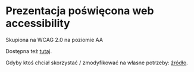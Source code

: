 # Prezentacja poświęcona web accessibility

Skupiona na WCAG 2.0 na poziomie AA

Dostępna też <a href="http://ola.warzecha.org/web-accessibility-workshop/">tutaj</a>. 

Gdyby ktoś chciał skorzystać / zmodyfikować na własne potrzeby: <a href="https://github.com/olawar/accessibility-workshop">źródło</a>.


